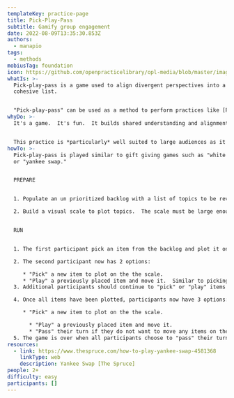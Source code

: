 ```yaml
---
templateKey: practice-page
title: Pick-Play-Pass
subtitle: Gamify group engagement
date: 2022-08-09T13:35:30.853Z
authors:
  - manapio
tags:
  - methods
mobiusTag: foundation
icon: https://github.com/openpracticelibrary/opl-media/blob/master/images/Needs%20an%20Image.png?raw=true
whatIs: >-
  Pick-play-pass is a game used to align divergent perspectives into a single
  cohesive list.


  "Pick-play-pass" can be used as a method to perform practices like [Priority Sliders](https://openpracticelibrary.com/practice/priority-sliders/), [Impact & Effort matrix](https://openpracticelibrary.com/practice/impact-effort-prioritization-matrix/), or [Relative Sizing](https://openpracticelibrary.com/practice/relative-estimation/).
whyDo: >-
  It's a game.  It's fun.  It builds shared understanding and alignment. 


  This practice is *particularly* well suited to large audiences as it provides an opportunity for all participants to be equally engaged (not just a few HIPOs or vocal participants.)
howTo: >-
  Pick-play-pass is played similar to gift giving games such as "white elephant"
  or "yankee swap."


  PREPARE


  1. Populate an un prioritized backlog with a list of topics to be reviewed by the group.

  2. Build a visual scale to plot topics.  The scale must be large enough to fit all cards (Single axis is better, but 2 axis graph is also OK)  


  RUN


  1. The first participant pick an item from the backlog and plot it on the scale.  The participant should give a short explanation of why they placed the item where they did.

  2. The second participant now has 2 options:

     * "Pick" a new item to plot on the the scale.
     * "Play" a previously placed item and move it.  Similar to picking a new item, any "play" movements should be accompanied by a brief explanation why the participant thinks the item should be moved. 
  3. Additional participants should continue to "pick" or "play" items until all items are plotted on the scale.  If there are more cards than participants, loop back to the first participant after the last participant has made a move.

  4. Once all items have been plotted, participants now have 3 options:

     * "Pick" a new item to plot on the the scale.

       * "Play" a previously placed item and move it.
       * "Pass" their turn if they do not want to move any items on the scale.
  5. The game is over when all participants choose to "pass" their turn, indicating agreement.
resources:
  - link: https://www.thespruce.com/how-to-play-yankee-swap-4581368
    linkType: web
    description: Yankee Swap [The Spruce]
people: 2+
difficulty: easy
participants: []
---
```


